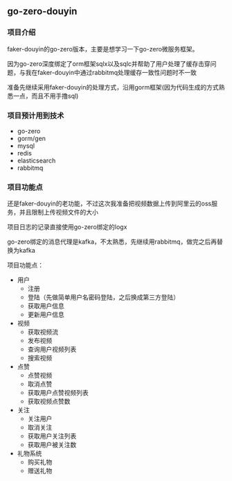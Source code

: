 ## go-zero-douyin
### 项目介绍
faker-douyin的go-zero版本，主要是想学习一下go-zero微服务框架。

因为go-zero深度绑定了orm框架sqlx以及sqlc并帮助了用户处理了缓存击穿问题，与我在faker-douyin中通过rabbitmq处理缓存一致性问题时不一致

准备先继续采用faker-douyin的处理方式，沿用gorm框架(因为代码生成的方式熟悉一点，而且不用手撸sql)

### 项目预计用到技术
- go-zero
- gorm/gen
- mysql
- redis
- elasticsearch
- rabbitmq

### 项目功能点
还是faker-douyin的老功能，不过这次我准备把视频数据上传到阿里云的oss服务，并且限制上传视频文件的大小

项目日志的记录直接使用go-zero绑定的logx

go-zero绑定的消息代理是kafka，不太熟悉，先继续用rabbitmq，做完之后再替换为kafka

项目功能点：
- 用户
    - 注册
    - 登陆（先做简单用户名密码登陆，之后换成第三方登陆）
    - 获取用户信息
    - 更新用户信息
- 视频
    - 获取视频流
    - 发布视频
    - 查询用户视频列表
    - 搜索视频
- 点赞
    - 点赞视频
    - 取消点赞
    - 获取用户点赞视频列表
    - 获取视频点赞数
- 关注
    - 关注用户
    - 取消关注
    - 获取用户关注列表
    - 获取用户被关注数
- 礼物系统
    - 购买礼物
    - 赠送礼物
